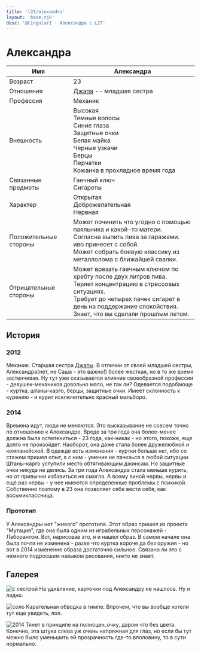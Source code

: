 ```yaml
---
title: 'l2t/alexandra'
layout: 'base.njk'
desc: '@CingularI - Александра с L2T'
---
```


# Александра

Имя | Александра
--- | ---
Возраст | 23
Отношения | [Джапа](../japa) -- младшая сестра
Профессия | Механик
Внешность | Высокая<br>Темные волосы<br>Синие глаза<br>Защитные очки<br>Белая майка<br>Черные узкачи<br>Берцы<br>Перчатки<br>Кожанка в прохладное время года 
Связанные предметы | Гаечный ключ<br>Сигареты 
Характер | Открытая<br>Доброжелательная<br>Нервная 
Положительные стороны | Может починить что угодно с помощью паяльника и какой-то матери.<br>Согласна выпить пива за гаражами.<br>иво принесет с собой.<br>Может собрать боевую классику из металлолома с ближайшей свалки. 
Отрицательные стороны | Может врезать гаечным ключом по хребту после двух литров пива.<br>Теряет концентрацию в стрессовых ситуациях.<br>Требует до четырех пачек сигарет в день на поддержание спокойствия.<br>Знает, что вы сделали прошлым летом. 

## История
### 2012

Механик. Старшая сестра [Джапы](../japa). В отличии от своей младшей сестры, Александра(нет, не Саша - это важно!) более жесткая, но в то же время застенчивая. Ну тут уже сказывается влияние своеобразной профессии - девушек-механиков довольно мало, не так ли? Одевается подобающе - куртка, штаны-карго, берцы, защитные очки. Имеет склонность к курению - и курит исключительно красный мальборо. 

### 2014

Времена идут, люди не меняются. Это высказывание не совсем точно по отношению к Александре. Вроде за три года она более-менее должна была остепениться - 23 года, как-никак - но этого, похоже, еще долго не произойдет. Наоборот, она даже стала более дружелюбной и компанейской. В одежде есть изменения - куртки больше нет, ибо со стажем пришел опыт, а с ним - умение не пачкаься в любой ситуации. Штаны-карго уступили место обтягивающим джинсам. Но защитные очки никуда не делись. За три года Александра стала меньше курить, но от привычки избавиться не смогла. А всему виной нервы, нервы и еще раз нервы - у нее имеются определенные проблемы с психикой. Собственно поэтому в 23 она позволяет себе вести себя, как восьмиклассница. 

### Прототип

У Александры нет "живого" прототипа. Этот образ пришел из проекта "Мутация", где она была одним из играбельных персонажей - Лаборантом. Вот, нарисовав это, я и нашел образ. В самом начале она была почти не изменена - разве что куртка короче да без оружия - но вот в 2014 изменение образа достаточно сильное. Связано ли это с немного подросшим навыком рисования, никто не знает. 

## Галерея

![с сестрой](/img_orig/old/l2t/27.jpg)
На удивление, карточки под Александру не нашлось. Ну и ладно.

![соло](/img_orig/old/l2t/28.jpg)
Карательная обводка в гимпе. Впрочем, что вы вообще хотели тут еще увидеть, лол.

![2014](/img_orig/old/l2t/32.jpg)
Тянет в принципе на полноцен_очку, даром что без цвета. Конечно, эта штука слева уж очень напряжная для глаз, но если бы тут можно было уменьшить ей прозрачность где-то вполовину, то в сути нормально.
